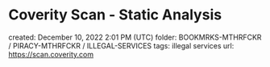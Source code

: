 # Coverity Scan - Static Analysis

created: December 10, 2022 2:01 PM (UTC)
folder: BOOKMRKS-MTHRFCKR / PIRACY-MTHRFCKR / ILLEGAL-SERVICES
tags: illegal services
url: https://scan.coverity.com
